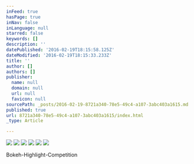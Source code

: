 ```yaml
---
inFeed: true
hasPage: true
inNav: false
inLanguage: null
starred: false
keywords: []
description: ''
datePublished: '2016-02-19T18:15:58.125Z'
dateModified: '2016-02-19T18:15:33.233Z'
title: ''
author: []
authors: []
publisher:
  name: null
  domain: null
  url: null
  favicon: null
sourcePath: _posts/2016-02-19-8721a340-78e5-49c4-a107-3abc403a1615.md
published: true
url: 8721a340-78e5-49c4-a107-3abc403a1615/index.html
_type: Article

---
```

![](https://the-grid-user-content.s3-us-west-2.amazonaws.com/c7bb2378-8d31-4c65-b416-409228c2f853.jpg)
![](https://the-grid-user-content.s3-us-west-2.amazonaws.com/1015f45a-43bd-4516-907e-a93414589734.jpg)
![](https://the-grid-user-content.s3-us-west-2.amazonaws.com/d6ac356f-0f66-40a7-bb28-bd7990074e1b.jpg)
![](https://the-grid-user-content.s3-us-west-2.amazonaws.com/76afae82-d247-4ae4-a3ff-bb4764fda681.jpg)
![](https://the-grid-user-content.s3-us-west-2.amazonaws.com/f90e718b-b874-4132-abaf-488e27d114c0.jpg)
![](https://the-grid-user-content.s3-us-west-2.amazonaws.com/52d357bb-0358-4e29-8ae2-051d1d2987f9.jpg)

Bokeh-Highlight-Competition